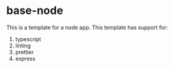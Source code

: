 # base-node

This is a template for a node app. This template has support for:

1. typescript
2. linting
3. prettier
4. express
